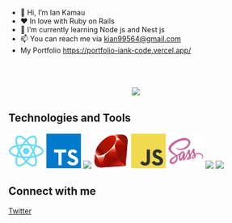 - 👋 Hi, I’m Ian Kamau
- ❤️ In love with Ruby on Rails
- 🌱 I’m currently learning Node js and Nest js
- 📫 You can reach me via kian99564@gmail.com
- My Portfolio https://portfolio-iank-code.vercel.app/ 

<br/>
<br/>
<br/>
<div id="header" align="center">
  <img src="https://media.giphy.com/media/M9gbBd9nbDrOTu1Mqx/giphy.gif" width="200"/>
</div>

## Technologies and Tools
<div>
  <img src="https://raw.githubusercontent.com/devicons/devicon/1119b9f84c0290e0f0b38982099a2bd027a48bf1/icons/react/react-original.svg" width="70px"/>
  <img src="https://raw.githubusercontent.com/devicons/devicon/1119b9f84c0290e0f0b38982099a2bd027a48bf1/icons/typescript/typescript-plain.svg" width="70px"/>
  <img src="https://camo.githubusercontent.com/f21f1fa29dfe5e1d0772b0efe2f43eca2f6dc14f2fede8d9cbef4a3a8210c91d/68747470733a2f2f6173736574732e76657263656c2e636f6d2f696d6167652f75706c6f61642f76313636323133303535392f6e6578746a732f49636f6e5f6c696768745f6261636b67726f756e642e706e67" width="70px"/>
  <img src="https://raw.githubusercontent.com/devicons/devicon/1119b9f84c0290e0f0b38982099a2bd027a48bf1/icons/ruby/ruby-original.svg" width="70px"/>
  <img src="https://raw.githubusercontent.com/devicons/devicon/1119b9f84c0290e0f0b38982099a2bd027a48bf1/icons/javascript/javascript-original.svg" width="70px"/>
  <img src="https://raw.githubusercontent.com/devicons/devicon/1119b9f84c0290e0f0b38982099a2bd027a48bf1/icons/sass/sass-original.svg" width="70px"/>
  
  <img src="https://encrypted-tbn0.gstatic.com/images?q=tbn:ANd9GcTeJZapRa_6_00fBbSh0kY-kgPVHkIXR7NNCwEKYc-FNAbZ0ioSHiS3-vLrEFQ3ESm_Kyw&usqp=CAU" width="70px"/>
<img src="https://cdn-icons-png.flaticon.com/512/5968/5968322.png" width="70px"/>
<!--   <img src="" width="70px"/>
  <img src="" width="70px"/>
  <img src="" width="70px"/>
  <img src="" width="70px"/> -->
</div>

## Connect with me

<a href="https://twitter.com/Ian_KamauKE?s=09" target="_blank">Twitter</a>
<!---
Iank-code/Iank-code is a ✨ special ✨ repository because its `README.md` (this file) appears on your GitHub profile.
You can click the Preview link to take a look at your changes.
--->
